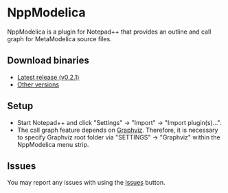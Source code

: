 NppModelica
===========

NppModelica is a plugin for Notepad++ that provides an outline and call graph for MetaModelica source files.

## Download binaries
* [Latest release (v0.2.1)](../../releases/tag/v0.2.1)
* [Other versions](https://dev.openmodelica.org/~lochel/NppModelica/)

## Setup
* Start Notepad++ and click "Settings" -> "Import" -> "Import plugin(s)…".
* The call graph feature depends on [Graphviz](http://graphviz.org/). Therefore, it is necessary to specify Graphviz root folder via "SETTINGS" -> "Graphviz" within the NppModelica menu strip.

## Issues
You may report any issues with using the [Issues](../../issues) button.
